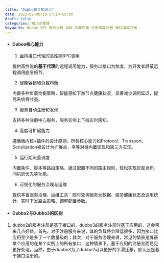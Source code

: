 ```yaml
---
title: "Dubbo相关知识点"
date: 2022-02-09T10:57:14+08:00
draft: false
categories: 知识点整理
keywords: Dubbo SPI 服务治理 SOA 负载均衡 应用维度注册 接口维度注册
---
```

+ #### Duboo核心能力
  
  1. 面向接口代理的高性能RPC调用
   
    提供高性能的**基于代理**的远程调用能力，服务以接口为粒度，为开发者屏蔽远程调用底层细节。

  2. 智能容错和负载均衡

    内置多种负载均衡策略，智能感知下游节点健康状况，显著减少调用延迟，提高系统吞吐量。

  3. 服务自动注册和发现

    支持多种注册中心服务，服务实例上下线实时感知。

  4. 高度可扩展能力

    遵循微内核+插件的设计原则，所有核心能力如Protocol、Transport、Serialization被设计为扩展点，平等对待内置实现和第三方实现。

  5. 运行期流量调度

    内置条件、脚本等路由策略，通过配置不同的路由规则，轻松实现灰度发布，同机房优先等功能。

  6. 可视化的服务治理与运维

    提供丰富服务治理、运维工具：随时查询服务元数据、服务健康状态及调用统计，实时下发路由策略、调整配置参数。

+ #### Dubbo2与Dubbo3的区别

1. dubbo2的服务注册是基于接口的，dubbo3的服务注册时基于应用的，这会带来几点好处。首先，对于注册服务来说，其的负载将会降低很多，因为接口比应用至少是多了一个数量级的；其次，对于服务治理来讲，常见的情景是屏蔽某个应用的在某个实例上的所有接口，这种情景下，基于应用的注册显而易见更好处理。当然，由于dubbo3为了dubbo2可以更好的平滑迁移，默认还是基于接口注册的。
